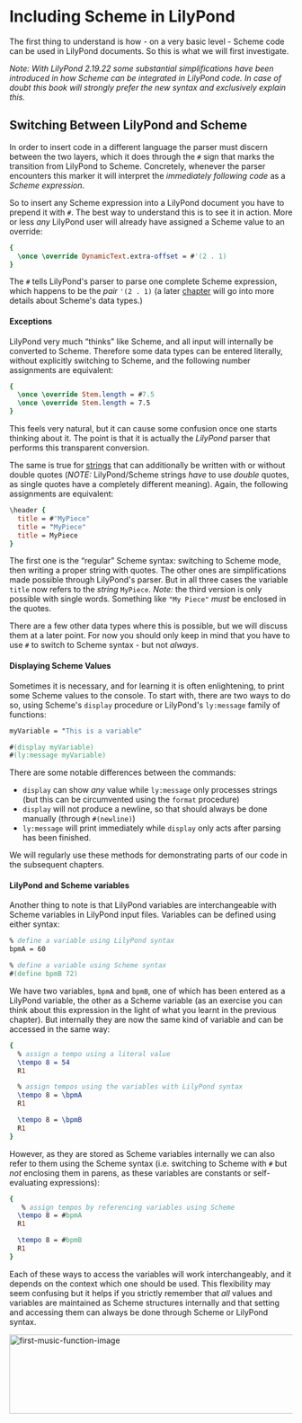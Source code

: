 # Including Scheme in LilyPond

The first thing to understand is how - on a very basic level - Scheme code can
be used in LilyPond documents.  So this is what we will first investigate.

*Note: With LilyPond 2.19.22 some *substantial* simplifications have been
introduced in how Scheme can be integrated in LilyPond code.  In case of doubt
this book will strongly prefer the *new* syntax and exclusively explain this.*

## Switching Between LilyPond and Scheme

In order to insert code in a different language the parser must discern between
the two layers, which it does through the `#` sign that marks the transition
from LilyPond to Scheme.  Concretely, whenever the parser encounters this marker
it will interpret the *immediately following code* as a *Scheme expression*.

So to insert any Scheme expression into a LilyPond document you have to prepend
it with `#`.  The best way to understand this is to see it in action.  More or
less *any* LilyPond user will already have assigned a Scheme value to an
override:

```lilypond
{
  \once \override DynamicText.extra-offset = #'(2 . 1)
}
```

The `#` tells LilyPond's parser to parse one complete Scheme expression, which
happens to be the *pair* `'(2 . 1)` (a later [chapter](data-types/index.html)
will go into more details about Scheme's data types.)

#### Exceptions

LilyPond very much “thinks” like Scheme, and all input will internally be
converted to Scheme.  Therefore some data types can be entered literally,
without explicitly switching to Scheme, and the following number assignments are
equivalent:

```lilypond
{
  \once \override Stem.length = #7.5
  \once \override Stem.length = 7.5
}
```

This feels very natural, but it can cause some confusion once one starts
thinking about it.  The point is that it is actually the *LilyPond* parser that
performs this transparent conversion.

The same is true for [strings](https://en.wikipedia.org/wiki/String_(computer_science)) that can additionally be written with or without double quotes (*NOTE:*
LilyPond/Scheme strings *have* to use *double* quotes, as single quotes have a
completely different meaning).  Again, the following assignments are equivalent:

```lilypond
\header {
  title = #"MyPiece"
  title = "MyPiece"
  title = MyPiece
}
```

 The first one is the “regular” Scheme syntax: switching to Scheme mode, then
 writing a proper string with quotes.  The other ones are simplifications made
 possible through LilyPond's parser.  But in all three cases the variable
 `title` now refers to the *string* `MyPiece`. *Note:* the third version is only
 possible with single words. Something like `"My Piece"` *must* be enclosed in
 the quotes.

 There are a few other data types where this is possible, but we will discuss
 them at a later point.  For now you should only keep in mind that you have to
 use `#` to switch to Scheme syntax - but not *always*.

#### Displaying Scheme Values

Sometimes it is necessary, and for learning it is often enlightening, to print
some Scheme values to the console.  To start with, there are two ways to do so,
using Scheme's `display` procedure or LilyPond's `ly:message` family of
functions:

```lilypond
myVariable = "This is a variable"

#(display myVariable)
#(ly:message myVariable)
```

There are some notable differences between the commands:

* `display` can show *any* value while `ly:message` only processes strings
  (but this can be circumvented using the `format` procedure)
* `display` will not produce a newline, so that should always be done manually
  (through `#(newline)`)
* `ly:message` will print immediately while `display` only acts after parsing
  has been finished.

We will regularly use these methods for demonstrating parts of our code in the
subsequent chapters.

#### LilyPond and Scheme variables

Another thing to note is that LilyPond variables are interchangeable with Scheme
variables in LilyPond input files.  Variables can be defined using either
syntax:

```lilypond
% define a variable using LilyPond syntax
bpmA = 60

% define a variable using Scheme syntax
#(define bpmB 72)
```

We have two variables, `bpmA` and `bpmB`, one of which has been entered as a
LilyPond variable, the other as a Scheme variable (as an exercise you can think about
this expression in the light of what you learnt in the previous chapter).  But
internally they are now the same kind of variable and can be accessed in the
same way:

```lilypond
{
  % assign a tempo using a literal value
  \tempo 8 = 54
  R1

  % assign tempos using the variables with LilyPond syntax
  \tempo 8 = \bpmA
  R1

  \tempo 8 = \bpmB
  R1
}
```

However, as they are stored as Scheme variables internally we can also refer to
them using the Scheme syntax (i.e. switching to Scheme with `#` but *not*
enclosing them in parens, as these variables are constants or self-evaluating
expressions):

```lilypond
{
   % assign tempos by referencing variables using Scheme
  \tempo 8 = #bpmA
  R1

  \tempo 8 = #bpmB
  R1
}
```

Each of these ways to access the variables will work interchangeably, and it
depends on the context which one should be used.  This flexibility may seem
confusing but it helps if you strictly remember that *all* values and variables
are maintained as Scheme structures internally and that setting and accessing
them can always be done through Scheme or LilyPond syntax.

<img src="http://lilypondblog.org/wp-content/uploads/2014/03/first-music-function1.png" alt="first-music-function-image" width="656" height="141" class="aligncenter size-full wp-image-2551" />
